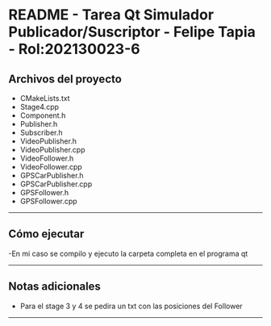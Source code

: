 # README - Tarea Qt Simulador Publicador/Suscriptor - Felipe Tapia - Rol:202130023-6

## Archivos del proyecto

- CMakeLists.txt
- Stage4.cpp
- Component.h
- Publisher.h
- Subscriber.h
- VideoPublisher.h
- VideoPublisher.cpp
- VideoFollower.h
- VideoFollower.cpp
- GPSCarPublisher.h
- GPSCarPublisher.cpp
- GPSFollower.h
- GPSFollower.cpp

---


## Cómo ejecutar

-En mi caso se compilo y ejecuto la carpeta completa en el programa qt

---

## Notas adicionales

- Para el stage 3 y 4 se pedira un txt con las posiciones del Follower

---